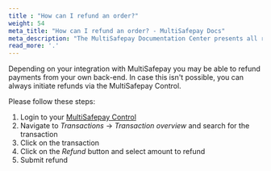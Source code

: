 ```yaml
---
title : "How can I refund an order?"
weight: 54
meta_title: "How can I refund an order? - MultiSafepay Docs"
meta_description: "The MultiSafepay Documentation Center presents all relevant information about our Plugins and API. You can also find support pages for Payment Methods, Tools and General Questions as well as the contact details of our Support and Integration Teams."
read_more: '.'
---
```


Depending on your integration with MultiSafepay you may be able to refund payments from your own back-end. In case this isn't possible, you can always initiate refunds via the MultiSafepay Control. 

Please follow these steps:

1. Login to your [MultiSafepay Control](https://merchant.multisafepay.com/)
2. Navigate to _Transactions_ -> _Transaction overview_ and search for the transaction
3. Click on the transaction 
4. Click on the _Refund_ button and select amount to refund
5. Submit refund